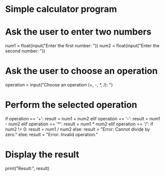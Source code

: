 # Simple calculator program

# Ask the user to enter two numbers
num1 = float(input("Enter the first number: "))
num2 = float(input("Enter the second number: "))

# Ask the user to choose an operation
operation = input("Choose an operation (+, -, *, /): ")

# Perform the selected operation
if operation == '+':
    result = num1 + num2
elif operation == '-':
    result = num1 - num2
elif operation == '*':
    result = num1 * num2
elif operation == '/':
    if num2 != 0:
        result = num1 / num2
    else:
        result = "Error: Cannot divide by zero."
else:
    result = "Error: Invalid operation."

# Display the result
print("Result:", result)
